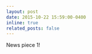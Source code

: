 ```yaml
---
layout: post
date: 2015-10-22 15:59:00-0400
inline: true
related_posts: false
---
```


News piece 1!